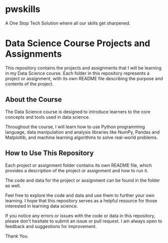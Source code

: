 # pwskills
A One Stop Tech Solution where all our skills get sharpened.

# Data Science Course Projects and Assignments

This repository contains the projects and assignments that I will be learning in my Data Science course. Each folder in this repository represents a project or assignment, with its own README file describing the purpose and contents of the project.

## About the Course

The Data Science course is designed to introduce learners to the core concepts and tools used in data science. 

Throughout the course, I will learn how to use Python programming language, data manipulation and analysis libraries like NumPy, Pandas and Matplotlib, and machine learning algorithms to solve real-world problems.

## How to Use This Repository

Each project or assignment folder contains its own README file, which provides a description of the project or assignment and how to run it. 

The code and data for the project or assignment can be found in the folder as well.

Feel free to explore the code and data and use them to further your own learning. I hope that this repository serves as a helpful resource for those interested in learning data science.

If you notice any errors or issues with the code or data in this repository, please don't hesitate to submit an issue or pull request. I am always open to feedback and suggestions for improvement.

Thank You.
